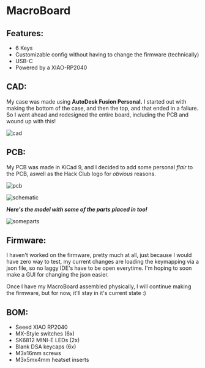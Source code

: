 # MacroBoard

## Features:
- 6 Keys
- Customizable config without having to change the firmware (technically)
- USB-C
- Powered by a XIAO-RP2040

## CAD:

My case was made using **AutoDesk Fusion Personal.** I started out with making the bottom of the case, and then the top, and that ended in a faliure. So I went ahead and redesigned the entire board, including the PCB and wound up with this!

![cad](https://github.com/user-attachments/assets/1067523d-bb8b-42d3-b1ad-b1e1a1852abe)

## PCB:

My PCB was made in KiCad 9, and I decided to add some personal *flair* to the PCB, aswell as the Hack Club logo for *obvious* reasons.

![pcb](https://github.com/user-attachments/assets/36fb2947-64ea-49b6-99dc-8c1e01328610)


![schematic](https://github.com/user-attachments/assets/94e80910-016a-4c44-97fa-2f5c5305c093)


***Here's the model with some of the parts placed in too!***

![someparts](https://github.com/user-attachments/assets/0b67986d-20c0-4ac6-bd12-6c6c101d0d9b)

## Firmware:
I haven't worked on the firmware, pretty much at all, just because I would have zero way to test, my current changes are loading the keymapping via a json file, so no laggy IDE's have to be open everytime. I'm hoping to soon make a GUI for changing the json easier.

Once I have my MacroBoard assembled physically, I will continue making the firmware, but for now, it'll stay in it's current state :)

## BOM:
- Seeed XIAO RP2040
- MX-Style switches (6x)
- SK6812 MINI-E LEDs (2x)
- Blank DSA keycaps (6x)
- M3x16mm screws
- M3x5mx4mm heatset inserts
